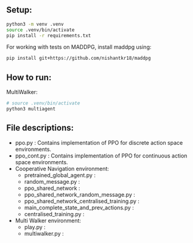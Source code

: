 ## Setup:
```bash
python3 -m venv .venv
source .venv/bin/activate
pip install -r requirements.txt
```
For working with tests on MADDPG, install maddpg using:
```bash
pip install git+https://github.com/nishantkr18/maddpg
```

## How to run:
MultiWalker:
```bash
# source .venv/bin/activate
python3 multiagent
```

## File descriptions:
- ppo.py : Contains implementation of PPO for discrete action space environments.
- ppo_cont.py : Contains implementation of PPO for continuous action space environments.
- Cooperative Navigation environment:
  - pretrained_global_agent.py : 
  - random_message.py : 
  - ppo_shared_network :
  - ppo_shared_network_random_message.py : 
  - ppo_shared_network_centralised_training.py : 
  - main_complete_state_and_prev_actions.py : 
  - centralised_training.py : 
- Multi Walker environment:
  - play.py : 
  - multiwalker.py : 